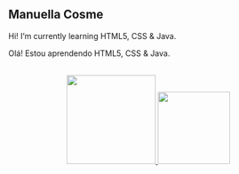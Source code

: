 ## Manuella Cosme
Hi! I’m currently learning HTML5, CSS & Java.

Olá! Estou aprendendo HTML5, CSS & Java.

<br>

<div align="center">
  <a href="https://github.com/manuellacosme">
  <img height="160em" src="https://github-readme-stats.vercel.app/api?username=manuellacosme&show_icons=true&theme=dracula&include_all_commits=true&count_private=true"/>
  <img height="130em" src="https://github-readme-stats.vercel.app/api/top-langs/?username=manuellacosme&layout=compact&langs_count=7&theme=dracula"/>
</div>
